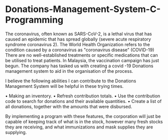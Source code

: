 # Donations-Management-System-C-Programming
The coronavirus, often known as SARS-CoV-2, is a lethal virus that has caused an epidemic that has spread globally (severe acute respiratory syndrome coronavirus 2). The World Health Organization refers to the condition caused by a coronavirus as "coronavirus disease" (COVID-19) There are no well-established treatments or specific medications that can be utilised to treat patients. In Malaysia, the vaccination campaign has just begun. The company has tasked us with creating a covid -19 Donations management system to aid in the organisation of the process.

I believe the following abilities I can contribute to the Donations Management System will be helpful in these trying times.

• Making an inventory.
• Refresh contribution totals.
• Use the contribution code to search for donations and their available quantities.
• Create a list of all donations, together with the amounts that were disbursed.

By implementing a program with these features, the corporation will just be capable of keeping track of what is in the stock, however many fresh stocks they are receiving, and what immunizations and mask supplies they are supplying.
